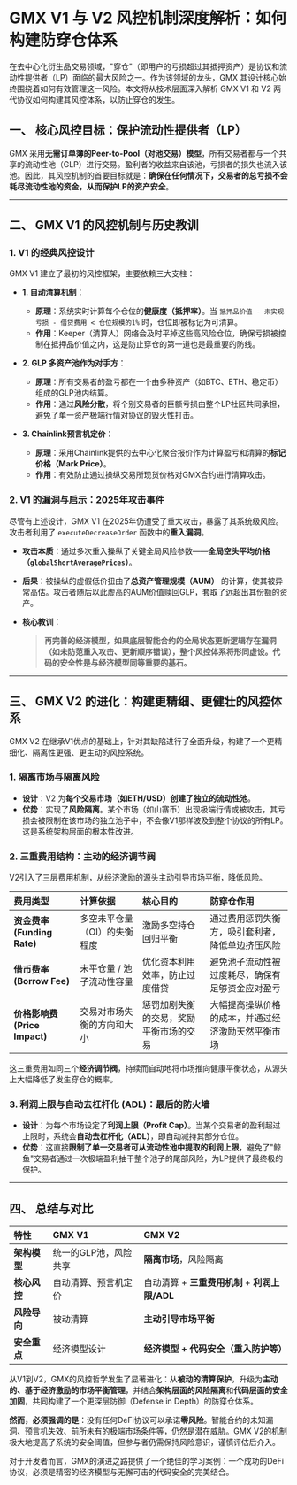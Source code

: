 # GMX V1 与 V2 风控机制深度解析：如何构建防穿仓体系

在去中心化衍生品交易领域，"穿仓"（即用户的亏损超过其抵押资产）是协议和流动性提供者（LP）面临的最大风险之一。作为该领域的龙头，GMX 其设计核心始终围绕着如何有效管理这一风险。本文将从技术层面深入解析 GMX V1 和 V2 两代协议如何构建其风控体系，以防止穿仓的发生。

## 一、 核心风控目标：保护流动性提供者（LP）

GMX 采用**无需订单簿的Peer-to-Pool（对池交易）模型**，所有交易者都与一个共享的流动性池（GLP）进行交易。盈利者的收益来自该池，亏损者的损失也流入该池。因此，其风控机制的首要目标就是：**确保在任何情况下，交易者的总亏损不会耗尽流动性池的资金，从而保护LP的资产安全**。

---

## 二、 GMX V1 的风控机制与历史教训

### 1. V1 的经典风控设计

GMX V1 建立了最初的风控框架，主要依赖三大支柱：

*   **1. 自动清算机制**：
    *   **原理**：系统实时计算每个仓位的**健康度（抵押率）**。当 `抵押品价值 - 未实现亏损 - 借贷费用 < 仓位规模的1%` 时，仓位即被标记为可清算。
    *   **作用**：Keeper（清算人）网络会及时平掉这些高风险仓位，确保亏损被控制在抵押品价值之内，这是防止穿仓的第一道也是最重要的防线。

*   **2. GLP 多资产池作为对手方**：
    *   **原理**：所有交易者的盈亏都在一个由多种资产（如BTC、ETH、稳定币）组成的GLP池内结算。
    *   **作用**：通过**风险分散**，将个别交易者的巨额亏损由整个LP社区共同承担，避免了单一资产极端行情对协议的毁灭性打击。

*   **3. Chainlink预言机定价**：
    *   **原理**：采用Chainlink提供的去中心化聚合报价作为计算盈亏和清算的**标记价格（Mark Price）**。
    *   **作用**：有效防止通过操纵交易所现货价格对GMX合约进行清算攻击。

### 2. V1 的漏洞与启示：2025年攻击事件

尽管有上述设计，GMX V1 在2025年仍遭受了重大攻击，暴露了其系统级风险。攻击者利用了 `executeDecreaseOrder` 函数中的**重入漏洞**。

*   **攻击本质**：通过多次重入操纵了关键全局风险参数——**全局空头平均价格（`globalShortAveragePrices`）**。
*   **后果**：被操纵的虚假低价扭曲了**总资产管理规模（AUM）** 的计算，使其被异常高估。攻击者随后以此虚高的AUM价值赎回GLP，套取了远超出其份额的资产。

*   **核心教训**：
    > **再完善的经济模型，如果底层智能合约的全局状态更新逻辑存在漏洞（如未防范重入攻击、更新顺序错误），整个风控体系将形同虚设。代码的安全性是与经济模型同等重要的基石。**

---

## 三、 GMX V2 的进化：构建更精细、更健壮的风控体系

GMX V2 在继承V1优点的基础上，针对其缺陷进行了全面升级，构建了一个更精细化、隔离性更强、更主动的风控系统。

### 1. 隔离市场与隔离风险

*   **设计**：V2 为**每个交易市场（如ETH/USD）创建了独立的流动性池**。
*   **优势**：实现了**风险隔离**。某个市场（如山寨币）出现极端行情或被攻击，其亏损会被限制在该市场的独立池子中，不会像V1那样波及到整个协议的所有LP。这是系统架构层面的根本性改进。

### 2. 三重费用结构：主动的经济调节阀

V2引入了三层费用机制，从经济激励的源头主动引导市场平衡，降低风险。

| 费用类型 | 计算依据 | 核心目的 | 防穿仓作用 |
| :--- | :--- | :--- | :--- |
| **资金费率 (Funding Rate)** | 多空未平仓量（OI）的失衡程度 | 激励多空持仓回归平衡 | 通过费用惩罚失衡方，吸引套利者，降低单边挤压风险 |
| **借币费率 (Borrow Fee)** | 未平仓量 / 池子流动性容量 | 优化资本利用效率，防止过度借贷 | 避免池子流动性被过度耗尽，确保有足够资金应对盈亏 |
| **价格影响费 (Price Impact)** | 交易对市场失衡的方向和大小 | 惩罚加剧失衡的交易，奖励平衡市场的交易 | 大幅提高操纵价格的成本，并通过经济激励天然平衡市场 |

这三重费用如同三个**经济调节阀**，持续而自动地将市场推向健康平衡状态，从源头上大幅降低了发生穿仓的概率。

### 3. 利润上限与自动去杠杆化 (ADL)：最后的防火墙

*   **设计**：为每个市场设定了**利润上限（Profit Cap）**。当某个交易者的盈利超过上限时，系统会**自动去杠杆化（ADL）**，即自动减持其部分仓位。
*   **优势**：这直接**限制了单一交易者可从流动性池中提取的利润上限**，避免了"鲸鱼"交易者通过一次极端盈利抽干整个池子的尾部风险，为LP提供了最终极的保护。

---

## 四、 总结与对比

| 特性 | GMX V1 | GMX V2 |
| :--- | :--- | :--- |
| **架构模型** | 统一的GLP池，风险共享 | **隔离市场**，风险隔离 |
| **核心风控** | 自动清算、预言机定价 | 自动清算 + **三重费用机制** + **利润上限/ADL** |
| **风险导向** | 被动清算 | **主动引导市场平衡** |
| **安全重点** | 经济模型设计 | **经济模型 + 代码安全（重入防护等）** |

从V1到V2，GMX的风控哲学发生了显著进化：从**被动的清算保护**，升级为**主动的、基于经济激励的市场平衡管理**，并结合**架构层面的风险隔离**和**代码层面的安全加固**，共同构建了一个更深层防御（Defense in Depth）的防穿仓体系。

**然而，必须强调的是**：没有任何DeFi协议可以承诺**零风险**。智能合约的未知漏洞、预言机失效、前所未有的极端市场条件等，仍然是潜在威胁。GMX V2的机制极大地提高了系统的安全阈值，但参与者仍需保持风险意识，谨慎评估后介入。

对于开发者而言，GMX的演进之路提供了一个绝佳的学习案例：一个成功的DeFi协议，必须是精密的经济模型与无懈可击的代码安全的完美结合。
